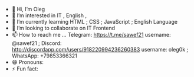 - 👋 Hi, I’m Oleg
- 👀 I’m interested in  IT , English , 
- 🌱 I’m currently learning  HTML ; CSS ; JavaScript ; English Language
- 💞️ I’m looking to collaborate on IT Frontend
- 📫 How to reach me ... Telegram: https://t.me/sawef21 username: @sawef21 ; Discord: http://discordapp.com/users/918220994236260383 username: oleg0k ; WhatsApp: +79853366321 
- 😄 Pronouns: 
- ⚡ Fun fact: 

<!---
Olezhek3D/Olezhek3D is a ✨ special ✨ repository because its `README.md` (this file) appears on your GitHub profile.
You can click the Preview link to take a look at your changes.
--->
